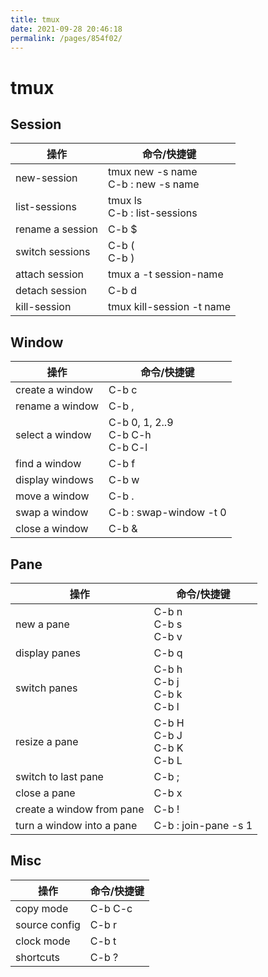 ```yaml
---
title: tmux
date: 2021-09-28 20:46:18
permalink: /pages/854f02/
---
```


# tmux

## Session
| 操作     |    命令/快捷键 |
| -------- | --------       |
|  new-session  | tmux new -s name <br> C-b : new -s name|
| list-sessions    |   tmux ls <br> C-b : list-sessions |
| rename a session | C-b $                  |
| switch sessions  | C-b ( <br> C-b )     |
| attach session   | tmux a -t session-name    |
| detach session   | C-b d                  |
| kill-session     | tmux kill-session -t name |

## Window
| 操作            | 命令/快捷键 |
| --------        | --------    |
| create a window | C-b c    |
| rename a window | C-b ,    |
| select a window | C-b 0, 1, 2..9 <br> C-b C-h <br> C-b C-l |
| find a window   | C-b f                  |
| display windows | C-b w                  |
| move a window   | C-b .                  |
| swap a window   | C-b : swap-window -t 0 |
| close a window  | C-b &                  |

## Pane
| 操作                      | 命令/快捷键             |
| --------                  | --------                |
| new a pane                | C-b n<br>C-b s<br>C-b v |
| display panes             | C-b q                |
| switch panes              | C-b h<br>C-b j<br>C-b k<br>C-b l |
| resize a pane             | C-b H<br>C-b J<br>C-b K<br>C-b L |
| switch to last pane       | C-b ;                |
| close a pane              | C-b x                |
| create a window from pane | C-b !                |
| turn a window into a pane | C-b : join-pane -s 1 |

## Misc
| 操作          |   命令/快捷键 |
| --------      |      -------- |
| copy mode     | C-b C-c |
| source config |      C-b r |
| clock mode    |      C-b t |
| shortcuts     |      C-b ? |


